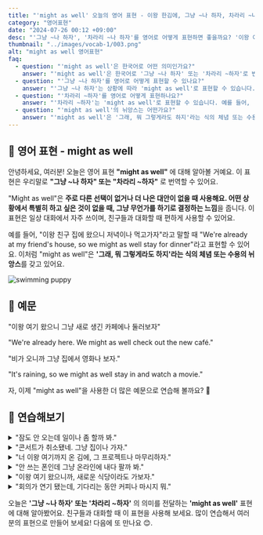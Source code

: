```yaml
---
title: "'might as well' 오늘의 영어 표현 - 이왕 한김에, 그냥 ~나 하자, 차라리 ~나 하자"
category: "영어표현"
date: "2024-07-26 00:12 +09:00"
desc: "'그냥 ~나 하자', '차라리 ~나 하자'를 영어로 어떻게 표현하면 좋을까요? '이왕 여기 왔으니 새로 생긴 카페나 둘러보자', '비가 오니까 그냥 집에서 영화나 보자.' 등을 영어로 표현하는 법을 배워봅시다. 다양한 예문을 통해서 연습하고 본인의 표현으로 만들어 보세요."
thumbnail: "../images/vocab-1/003.png"
alt: "might as well 영어표현"
faq:
  - question: "'might as well'은 한국어로 어떤 의미인가요?"
    answer: "'might as well'은 한국어로 '그냥 ~나 하자' 또는 '차라리 ~하자'로 번역될 수 있습니다. 다른 선택이 없거나 더 나은 대안이 없을 때 사용하는 표현입니다. 예를 들어, '이왕 여기 왔으니 그냥 새로 생긴 카페에나 둘러보자'는 'We're already here. We might as well check out the new café.'로 말할 수 있습니다."
  - question: "'그냥 ~나 하자'를 영어로 어떻게 표현할 수 있나요?"
    answer: "'그냥 ~나 하자'는 상황에 따라 'might as well'로 표현할 수 있습니다. 예를 들어, '이왕 여기 왔으니 그냥 새로 생긴 카페에나 둘러보자'는 'We're already here. We might as well check out the new café.'로 말할 수 있습니다."
  - question: "'차라리 ~하자'를 영어로 어떻게 표현하나요?"
    answer: "'차라리 ~하자'는 'might as well'로 표현할 수 있습니다. 예를 들어, '비가 오니까 차라리 집에서 영화나 보자'는 'It's raining, so we might as well stay in and watch a movie.'로 표현할 수 있습니다."
  - question: "'might as well'의 뉘앙스는 어떤가요?"
    answer: "'might as well'은 '그래, 뭐 그렇게라도 하지'라는 식의 체념 또는 수용의 뉘앙스를 갖고 있습니다. 적극적인 선택이라기보다는 상황을 받아들이고 그에 맞춰 행동을 결정하는 느낌을 줍니다."
---
```


## 🌟 영어 표현 - might as well

안녕하세요, 여러분! 오늘은 영어 표현 **"might as well"** 에 대해 알아볼 거예요. 이 표현은 우리말로 **"그냥 ~나 하자" 또는 "차라리 ~하자"** 로 번역할 수 있어요.

"Might as well"은 **주로 다른 선택이 없거나 더 나은 대안이 없을 때 사용해요. 어떤 상황에서 특별히 하고 싶은 것이 없을 때, 그냥 무언가를 하기로 결정하는 느낌**을 줍니다. 이 표현은 일상 대화에서 자주 쓰이며, 친구들과 대화할 때 편하게 사용할 수 있어요.

예를 들어, "이왕 친구 집에 왔으니 저녁이나 먹고가자"라고 말할 때 "We're already at my friend's house, so we might as well stay for dinner"라고 표현할 수 있어요. 이처럼 "might as well"은 **'그래, 뭐 그렇게라도 하지'라는 식의 체념 또는 수용의 뉘앙스**를 갖고 있어요.

![swimming puppy](../images/vocab-1/v003-1.avif)

## 📖 예문

"이왕 여기 왔으니 그냥 새로 생긴 카페에나 둘러보자"

"We're already here. We might as well check out the new café."

"비가 오니까 그냥 집에서 영화나 보자."

"It's raining, so we might as well stay in and watch a movie."

자, 이제 "might as well"을 사용한 더 많은 예문으로 연습해 볼까요? 🌟

## 💬 연습해보기

<details>
<summary>"잠도 안 오는데 일이나 좀 할까 봐."</summary>
<span>"I can't sleep. I might as well get some work done."</span>
</details>

<details>
<summary>"콘서트가 취소됐네. 그냥 집이나 가자."</summary>
<span>"The concert's canceled. We might as well go home."</span>
</details>

<details>
<summary>"너 이왕 여기까지 온 김에, 그 프로젝트나 마무리하자."</summary>
<span>"You've come this far. You might as well finish the project."</span>
</details>

<details>
<summary>"안 쓰는 폰인데 그냥 온라인에 내다 팔까 봐."</summary>
<span>"I'm not using this old phone. I might as well sell it online."</span>
</details>

<details>
<summary>"이왕 여기 왔으니까, 새로운 식당이라도 가보자."</summary>
<span>"We're already here, so we might as well check out the new restaurant."</span>
</details>

<details>
<summary>"회의가 연기 됐는데, 기다리는 동안 커피나 마시지 뭐."</summary>
<span>"The meeting's been delayed. We might as well grab a coffee while we wait.</span>
</details>

오늘은 **'그냥 ~나 하자' 또는 '차라리 ~하자'** 의 의미를 전달하는 **'might as well'** 표현에 대해 알아봤어요. 친구들과 대화할 때 이 표현을 사용해 보세요. 많이 연습해서 여러분의 표현으로 만들어 보세요! 다음에 또 만나요 😊.
